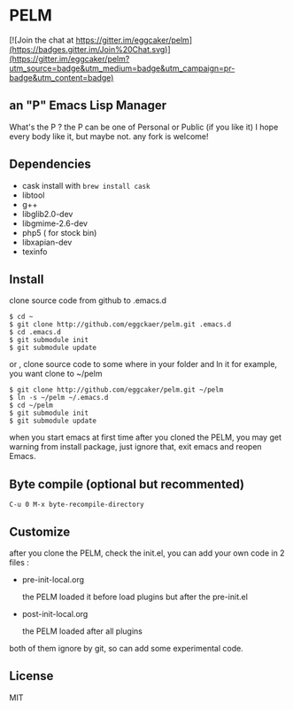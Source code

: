 # PELM

[![Join the chat at https://gitter.im/eggcaker/pelm](https://badges.gitter.im/Join%20Chat.svg)](https://gitter.im/eggcaker/pelm?utm_source=badge&utm_medium=badge&utm_campaign=pr-badge&utm_content=badge)

## an "P" Emacs Lisp Manager

What's the P ? the P can be one of Personal or Public (if you like it) I hope every body like it, but maybe not.
any fork is welcome!

## Dependencies
* cask install with `brew install cask`
* libtool
* g++
* libglib2.0-dev
* libgmime-2.6-dev
* php5 ( for stock bin)
* libxapian-dev
* texinfo

## Install
clone source code from github to .emacs.d

```
$ cd ~  
$ git clone http://github.com/eggckaer/pelm.git .emacs.d  
$ cd .emacs.d  
$ git submodule init  
$ git submodule update  
```

or , clone source code to some where in your folder and ln it for example, you want clone to ~/pelm

```
$ git clone http://github.com/eggcaker/pelm.git ~/pelm  
$ ln -s ~/pelm ~/.emacs.d   
$ cd ~/pelm  
$ git submodule init  
$ git submodule update  
```

when you start emacs at first time after you cloned the PELM, 
you may get warning from install package, just ignore that, exit emacs and reopen Emacs.

## Byte compile (optional but recommented)

```
C-u 0 M-x byte-recompile-directory
```
## Customize
after you clone the PELM, check the init.el, you can add your own code in 2 files :

* pre-init-local.org

   the PELM loaded it before load plugins but after the pre-init.el

* post-init-local.org

  the PELM loaded after all plugins

both of them ignore by git, so can add some experimental code.

## License
  MIT



